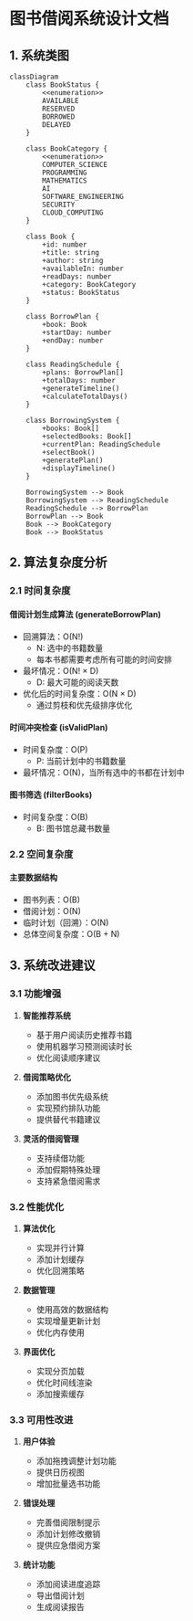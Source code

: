 # 图书借阅系统设计文档

## 1. 系统类图

```mermaid
classDiagram
    class BookStatus {
        <<enumeration>>
        AVAILABLE
        RESERVED
        BORROWED
        DELAYED
    }

    class BookCategory {
        <<enumeration>>
        COMPUTER_SCIENCE
        PROGRAMMING
        MATHEMATICS
        AI
        SOFTWARE_ENGINEERING
        SECURITY
        CLOUD_COMPUTING
    }

    class Book {
        +id: number
        +title: string
        +author: string
        +availableIn: number
        +readDays: number
        +category: BookCategory
        +status: BookStatus
    }

    class BorrowPlan {
        +book: Book
        +startDay: number
        +endDay: number
    }

    class ReadingSchedule {
        +plans: BorrowPlan[]
        +totalDays: number
        +generateTimeline()
        +calculateTotalDays()
    }

    class BorrowingSystem {
        +books: Book[]
        +selectedBooks: Book[]
        +currentPlan: ReadingSchedule
        +selectBook()
        +generatePlan()
        +displayTimeline()
    }

    BorrowingSystem --> Book
    BorrowingSystem --> ReadingSchedule
    ReadingSchedule --> BorrowPlan
    BorrowPlan --> Book
    Book --> BookCategory
    Book --> BookStatus
```

## 2. 算法复杂度分析

### 2.1 时间复杂度

#### 借阅计划生成算法 (generateBorrowPlan)

- 回溯算法：O(N!)
  - N: 选中的书籍数量
  - 每本书都需要考虑所有可能的时间安排
- 最坏情况：O(N! × D)
  - D: 最大可能的阅读天数
- 优化后的时间复杂度：O(N × D)
  - 通过剪枝和优先级排序优化

#### 时间冲突检查 (isValidPlan)

- 时间复杂度：O(P)
  - P: 当前计划中的书籍数量
- 最坏情况：O(N)，当所有选中的书都在计划中

#### 图书筛选 (filterBooks)

- 时间复杂度：O(B)
  - B: 图书馆总藏书数量

### 2.2 空间复杂度

#### 主要数据结构

- 图书列表：O(B)
- 借阅计划：O(N)
- 临时计划（回溯）：O(N)
- 总体空间复杂度：O(B + N)

## 3. 系统改进建议

### 3.1 功能增强

1. **智能推荐系统**
   - 基于用户阅读历史推荐书籍
   - 使用机器学习预测阅读时长
   - 优化阅读顺序建议

2. **借阅策略优化**
   - 添加图书优先级系统
   - 实现预约排队功能
   - 提供替代书籍建议

3. **灵活的借阅管理**
   - 支持续借功能
   - 添加假期特殊处理
   - 支持紧急借阅需求

### 3.2 性能优化

1. **算法优化**
   - 实现并行计算
   - 添加计划缓存
   - 优化回溯策略

2. **数据管理**
   - 使用高效的数据结构
   - 实现增量更新计划
   - 优化内存使用

3. **界面优化**
   - 实现分页加载
   - 优化时间线渲染
   - 添加搜索缓存

### 3.3 可用性改进

1. **用户体验**
   - 添加拖拽调整计划功能
   - 提供日历视图
   - 增加批量选书功能

2. **错误处理**
   - 完善借阅限制提示
   - 添加计划修改撤销
   - 提供应急借阅方案

3. **统计功能**
   - 添加阅读进度追踪
   - 导出借阅计划
   - 生成阅读报告
